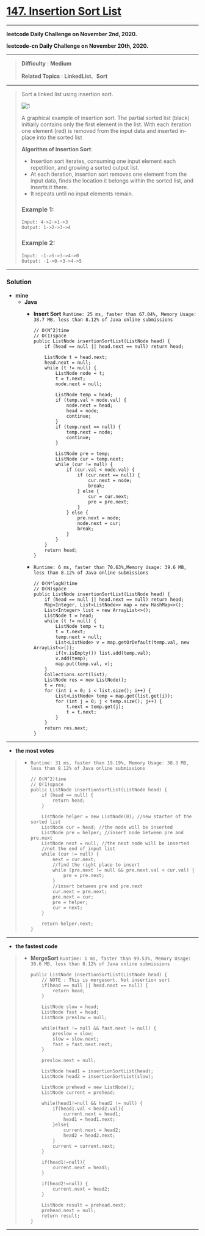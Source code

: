# [147. Insertion Sort List](https://leetcode.com/problems/insertion-sort-list/)

---

**leetcode Daily Challenge on November 2nd, 2020.**

**leetcode-cn Daily Challenge on November 20th, 2020.**

---

> **Difficulty** : **Medium**
>
> **Related Topics** : **LinkedList**、**Sort**

---

> Sort a linked list using insertion sort.
>
> ![1](https://upload.wikimedia.org/wikipedia/commons/0/0f/Insertion-sort-example-300px.gif)
>
> A graphical example of insertion sort. The partial sorted list (black) initially contains only the first element in the list.
> With each iteration one element (red) is removed from the input data and inserted in-place into the sorted list
>
>
> **Algorithm of Insertion Sort**:
> * Insertion sort iterates, consuming one input element each repetition, and growing a sorted output list.
> * At each iteration, insertion sort removes one element from the input data, finds the location it belongs within the sorted list, and inserts it there.
> * It repeats until no input elements remain.
>
> ### Example 1:
> ```
> Input: 4->2->1->3
> Output: 1->2->3->4
> ```
>
> ### Example 2:
> ```
> Input: -1->5->3->4->0
> Output: -1->0->3->4->5
> ```

---


### Solution
* **mine**
  * **Java**
    * **Insert Sort** `Runtime: 25 ms, faster than 67.04%, Memory Usage: 38.7 MB, less than 8.12% of Java online submissions`
      ```
      // O(N^2)time
      // O(1)space
      public ListNode insertionSortList(ListNode head) {
          if (head == null || head.next == null) return head;

          ListNode t = head.next;
          head.next = null;
          while (t != null) {
              ListNode node = t;
              t = t.next;
              node.next = null;

              ListNode temp = head;
              if (temp.val > node.val) {
                  node.next = head;
                  head = node;
                  continue;
              }
              if (temp.next == null) {
                  temp.next = node;
                  continue;
              }

              ListNode pre = temp;
              ListNode cur = temp.next;
              while (cur != null) {
                  if (cur.val < node.val) {
                      if (cur.next == null) {
                          cur.next = node;
                          break;
                      } else {
                          cur = cur.next;
                          pre = pre.next;
                      }
                  } else {
                      pre.next = node;
                      node.next = cur;
                      break;
                  }
              }
          }
          return head;
      }
      ```

    * `Runtime: 6 ms, faster than 70.63%,Memory Usage: 39.6 MB, less than 8.12% of Java online submissions`
      ```
      // O(N*logN)time
      // O(N)space
      public ListNode insertionSortList(ListNode head) {
          if (head == null || head.next == null) return head;
          Map<Integer, List<ListNode>> map = new HashMap<>();
          List<Integer> list = new ArrayList<>();
          ListNode t = head;
          while (t != null) {
              ListNode temp = t;
              t = t.next;
              temp.next = null;
              List<ListNode> v = map.getOrDefault(temp.val, new ArrayList<>());
              if(v.isEmpty()) list.add(temp.val);
              v.add(temp);
              map.put(temp.val, v);
          }
          Collections.sort(list);
          ListNode res = new ListNode();
          t = res;
          for (int i = 0; i < list.size(); i++) {
              List<ListNode> temp = map.get(list.get(i));
              for (int j = 0; j < temp.size(); j++) {
                  t.next = temp.get(j);
                  t = t.next;
              }
          }
          return res.next;
      }
      ```
---


* **the most votes**
>  * `Runtime: 31 ms, faster than 19.19%, Memory Usage: 38.3 MB, less than 8.12% of Java online submissions`
>    ```
>    // O(N^2)time
>    // O(1)space
>    public ListNode insertionSortList(ListNode head) {
>        if (head == null) {
>            return head;
>        }
>
>        ListNode helper = new ListNode(0); //new starter of the sorted list
>        ListNode cur = head; //the node will be inserted
>        ListNode pre = helper; //insert node between pre and pre.next
>        ListNode next = null; //the next node will be inserted
>        //not the end of input list
>        while (cur != null) {
>            next = cur.next;
>            //find the right place to insert
>            while (pre.next != null && pre.next.val < cur.val) {
>                pre = pre.next;
>            }
>            //insert between pre and pre.next
>            cur.next = pre.next;
>            pre.next = cur;
>            pre = helper;
>            cur = next;
>        }
>
>        return helper.next;
>    }
>    ```

---

* **the fastest code**
>   * **MergeSort** `Runtime: 1 ms, faster than 99.53%, Memory Usage: 38.6 MB, less than 8.12% of Java online submissions`
>     ```
>     public ListNode insertionSortList(ListNode head) {
>         // NOTE : This is mergesort. Not insertion sort
>         if(head == null || head.next == null) {
>             return head;
>         }
>
>         ListNode slow = head;
>         ListNode fast = head;
>         ListNode preslow = null;
>
>         while(fast != null && fast.next != null) {
>             preslow = slow;
>             slow = slow.next;
>             fast = fast.next.next;
>         }
>
>         preslow.next = null;
>
>         ListNode head1 = insertionSortList(head);
>         ListNode head2 = insertionSortList(slow);
>
>         ListNode prehead = new ListNode();
>         ListNode current = prehead;
>
>         while(head1!=null && head2 != null) {
>             if(head1.val < head2.val){
>                 current.next = head1;
>                 head1 = head1.next;
>             }else{
>                 current.next = head2;
>                 head2 = head2.next;
>             }
>             current = current.next;
>         }
>
>         if(head1!=null){
>             current.next = head1;
>         }
>
>         if(head2!=null) {
>             current.next = head2;
>         }
>
>         ListNode result = prehead.next;
>         prehead.next = null;
>         return result;
>     }
>     ```

---


